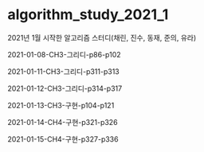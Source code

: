 # algorithm_study_2021_1
2021년 1월 시작한 알고리즘 스터디(채린, 진수, 동재, 준의, 유라)


2021-01-08-CH3-그리디-p86-p102

2021-01-11-CH3-그리디-p311-p313

2021-01-12-CH3-그리디-p314-p317

2021-01-13-CH3-구현-p104-p121

2021-01-14-CH4-구현-p321-p326

2021-01-15-CH4-구현-p327-p336